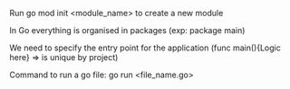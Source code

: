 Run go mod init <module_name> to create a new module

In Go everything is organised in packages (exp: package main)

We need to specify the entry point for the application (func main(){Logic here} => is unique by project)

Command to run a go file: go run <file_name.go>